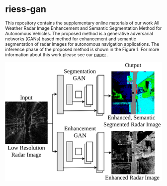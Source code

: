 # riess-gan

This repository contains the supplementary online materials of our work All Weather Radar Image Enhancement and Semantic Segmentation Method for Autonomous Vehicles. The proposed method is a generative adversarial networks (GANs) based method for enhancement and semantic segmentation of radar images for autonomous navigation applications. The inference phase of the proposed method is shown in the Figure 1. For more information about this work please see our <a href="[https://github.com](https://yettobeadded.com)" target="_blank">paper</a> .

![Figure q](images/Fig3.svg)

